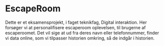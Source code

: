 # EscapeRoom
Dette er et eksamensprojekt, i faget teknikfag, Digital interaktion. Her forsøger vi at personalifisere escaperoom oplevelsen, til brugerne af escaperoomet. Det vil sige at ud fra deres navn eller telefonnummer, finder vi data online, som vi tilpasser historien omkring, så de indgår i historien.

